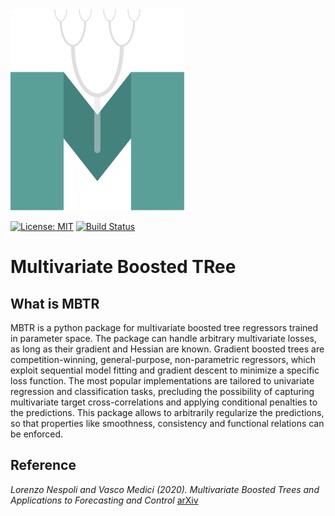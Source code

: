 <img src="docs/source/_static/logo.svg"> 

[![License: MIT](https://img.shields.io/badge/License-MIT-green.svg)](https://opensource.org/licenses/MIT)
[![Build Status](https://travis-ci.org/supsi-dacd-isaac/mbtr.svg?branch=master)](https://travis-ci.org/supsi-dacd-isaac/mbtr)

# Multivariate Boosted TRee
## What is MBTR
MBTR is a python package for multivariate boosted tree regressors trained in parameter space. 
The package can handle arbitrary multivariate losses, as long as their gradient and Hessian are known.
Gradient boosted trees are competition-winning, general-purpose, non-parametric regressors, which exploit sequential model fitting and gradient descent to minimize a specific loss function. The most popular implementations are tailored to univariate regression and classification tasks, precluding the possibility of capturing multivariate target cross-correlations and applying conditional penalties to the predictions. This package allows to arbitrarily regularize the predictions, so that properties like smoothness, consistency and functional relations can be
enforced.
## Reference
*Lorenzo Nespoli and Vasco Medici (2020).
Multivariate Boosted Trees and Applications to Forecasting and Control*
[arXiv](https://arxiv.org/abs/2003.03835)
